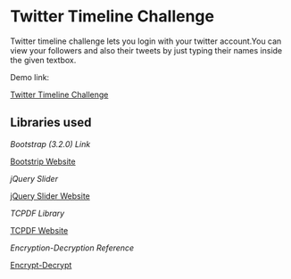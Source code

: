 Twitter Timeline Challenge
=======================
Twitter timeline challenge lets you login with your twitter account.You can view your followers and also their tweets by just typing their names inside the given textbox.

Demo link:

[Twitter Timeline Challenge](http://shahinfosolutions.com/EW/TwitterTimelineChallenge/connect.php)

Libraries used
---------------------------------------------

*Bootstrap (3.2.0) Link*

[Bootstrip Website](http://getbootstrap.com/) 

*jQuery Slider*

[jQuery Slider Website](http://dev7studios.com/lean-slider/)

*TCPDF Library*

[TCPDF Website](http://www.tcpdf.org/index.php)

*Encryption-Decryption Reference*

[Encrypt-Decrypt](http://naveensnayak.wordpress.com/2013/03/12/simple-php-encrypt-and-decrypt/)